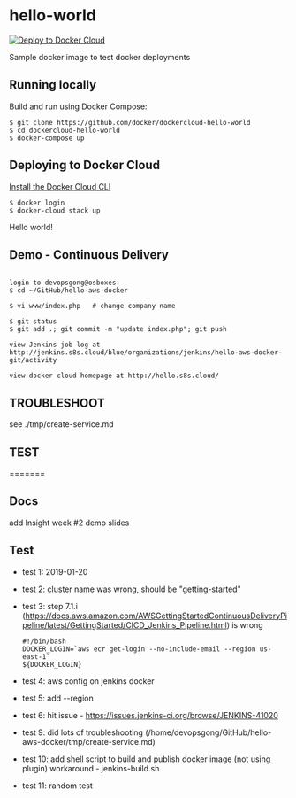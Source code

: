 hello-world
===========

[![Deploy to Docker Cloud](https://files.cloud.docker.com/images/deploy-to-dockercloud.svg)](https://cloud.docker.com/stack/deploy/)

Sample docker image to test docker deployments

## Running locally

Build and run using Docker Compose:

	$ git clone https://github.com/docker/dockercloud-hello-world
	$ cd dockercloud-hello-world
	$ docker-compose up


## Deploying to Docker Cloud

[Install the Docker Cloud CLI](https://docs.docker.com/docker-cloud/tutorials/installing-cli/)

	$ docker login
	$ docker-cloud stack up

Hello world!

## Demo - Continuous Delivery

```

login to devopsgong@osboxes:
$ cd ~/GitHub/hello-aws-docker

$ vi www/index.php   # change company name

$ git status
$ git add .; git commit -m "update index.php"; git push

view Jenkins job log at http://jenkins.s8s.cloud/blue/organizations/jenkins/hello-aws-docker-git/activity

view docker cloud homepage at http://hello.s8s.cloud/

```




## TROUBLESHOOT

see ./tmp/create-service.md

## TEST
=======
## Docs
add Insight week #2 demo slides 

## Test

* test 1: 
	2019-01-20
* test 2: 
	cluster name was wrong, should be "getting-started"
* test 3:
	step 7.1.i (https://docs.aws.amazon.com/AWSGettingStartedContinuousDeliveryPipeline/latest/GettingStarted/CICD_Jenkins_Pipeline.html) is wrong
	```
	#!/bin/bash
	DOCKER_LOGIN=`aws ecr get-login --no-include-email --region us-east-1`
	${DOCKER_LOGIN}
	```

* test 4:
	aws config on jenkins docker

* test 5:
	add --region

* test 6:
	hit issue - https://issues.jenkins-ci.org/browse/JENKINS-41020

* test 9:
	did lots of troubleshooting (/home/devopsgong/GitHub/hello-aws-docker/tmp/create-service.md)

* test 10:
	add shell script to build and publish docker image (not using plugin)
        workaround - jenkins-build.sh 

* test 11:
	random test
